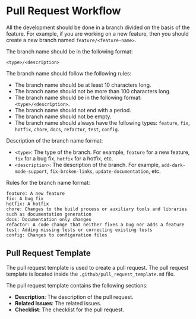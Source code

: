 # Pull Request Workflow

All the development should be done in a branch divided on the basis of the feature. For example, if you are working on a new feature, then you should create a new branch named `feature/<feature-name>`.

The branch name should be in the following format:

```
<type>/<description>
```

The branch name should follow the following rules:

- The branch name should be at least 10 characters long.
- The branch name should not be more than 100 characters long.
- The branch name should be in the following format: `<type>/<description>`.
- The branch name should not end with a period.
- The branch name should not be empty.
- The branch name should always have the following types: `feature`, `fix`, `hotfix`, `chore`, `docs`, `refactor`, `test`, `config`.

Description of the branch name format:

- `<type>`: The type of the branch. For example, `feature` for a new feature, `fix` for a bug fix, `hotfix` for a hotfix, etc.
- `<description>`: The description of the branch. For example, `add-dark-mode-support`, `fix-broken-links`, `update-documentation`, etc.

Rules for the branch name format:

```
feature: A new feature
fix: A bug fix
hotfix: A hotfix
chore: Changes to the build process or auxiliary tools and libraries such as documentation generation
docs: Documentation only changes
refactor: A code change that neither fixes a bug nor adds a feature
test: Adding missing tests or correcting existing tests
config: Changes to configuration files
```

## Pull Request Template

The pull request template is used to create a pull request. The pull request template is located inside the `.github/pull_request_template.md` file.

The pull request template contains the following sections:

- **Description**: The description of the pull request.
- **Related Issues**: The related issues.
- **Checklist**: The checklist for the pull request.
